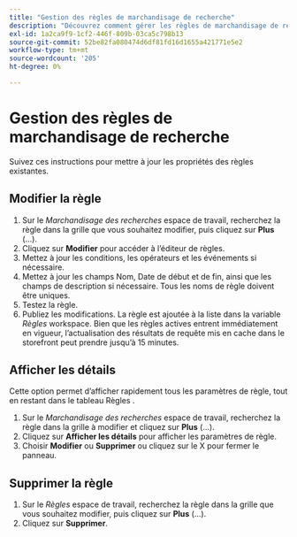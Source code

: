 ```yaml
---
title: "Gestion des règles de marchandisage de recherche"
description: "Découvrez comment gérer les règles de marchandisage de recherche existantes."
exl-id: 1a2ca9f9-1cf2-446f-809b-03ca5c798b13
source-git-commit: 52be82fa080474d6df81fd16d1655a421771e5e2
workflow-type: tm+mt
source-wordcount: '205'
ht-degree: 0%

---
```


# Gestion des règles de marchandisage de recherche

Suivez ces instructions pour mettre à jour les propriétés des règles existantes.

## Modifier la règle

1. Sur le *Marchandisage des recherches* espace de travail, recherchez la règle dans la grille que vous souhaitez modifier, puis cliquez sur **Plus** (...).
1. Cliquez sur **Modifier** pour accéder à l’éditeur de règles.
1. Mettez à jour les conditions, les opérateurs et les événements si nécessaire.
1. Mettez à jour les champs Nom, Date de début et de fin, ainsi que les champs de description si nécessaire. Tous les noms de règle doivent être uniques.
1. Testez la règle.
1. Publiez les modifications.
La règle est ajoutée à la liste dans la variable *Règles* workspace. Bien que les règles actives entrent immédiatement en vigueur, l’actualisation des résultats de requête mis en cache dans le storefront peut prendre jusqu’à 15 minutes.

## Afficher les détails

Cette option permet d’afficher rapidement tous les paramètres de règle, tout en restant dans le tableau Règles .

1. Sur le *Marchandisage des recherches* espace de travail, recherchez la règle dans la grille à modifier et cliquez sur **Plus** (...).
1. Cliquez sur **Afficher les détails** pour afficher les paramètres de règle.
1. Choisir **Modifier** ou **Supprimer** ou cliquez sur le X pour fermer le panneau.

## Supprimer la règle

1. Sur le *Règles* espace de travail, recherchez la règle dans la grille que vous souhaitez modifier, puis cliquez sur **Plus** (...).
1. Cliquez sur **Supprimer**.

